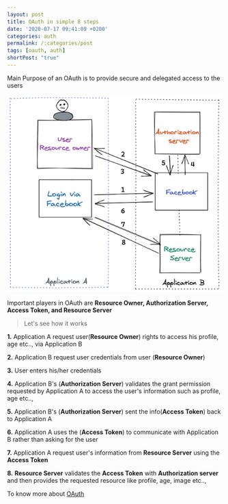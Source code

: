```yaml
---
layout: post
title: OAuth in simple 8 steps
date: '2020-07-17 09:41:09 +0200'
categories: auth
permalink: /:categories/post
tags: [oauth, auth]
shortPost: "true"
---
```

Main Purpose of an OAuth is to provide secure and delegated access to the users

![OAUTH](/files/images/oauth.png)

Important players in OAuth are **Resource Owner, Authorization Server, Access Token, and Resource Server**

> Let's see how it works

**1.** Application A request user(**Resource Owner**) rights to access his profile, age etc.., via Application B

**2.** Application B request user credentials from user (**Resource Owner**)

**3.** User enters his/her credentials

**4.** Application B's (**Authorization Server**) validates the grant permission requested by Application A to access the user's information such as profile, age etc..,

**5.** Application B's (**Authorization Server**) sent the info(**Access Token**) back to Application A

**6.** Application A uses the (**Access Token**) to communicate with Application B rather than asking for the user

**7.** Application A request user's information from **Resource Server** using the **Access Token**

**8.** **Resource Server** validates the **Access Token** with **Authorization server** and then provides the requested resource like profile, age, image etc..,


To know more about [OAuth][jekyll-docs]

[jekyll-docs]: https://oauth.net/2/


